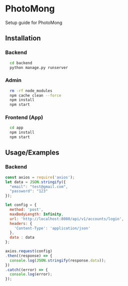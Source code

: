 
# PhotoMong

Setup guide for PhotoMong


## Installation

### Backend


```bash
  cd backend
  python manage.py runserver
```

### Admin

```bash
  rm -rf node_modules
  npm cache clean --force
  npm install
  npm start
```

### Frontend (App)

```bash
  cd app
  npm install
  npm start
```


## Usage/Examples

### Backend

```javascript
const axios = require('axios');
let data = JSON.stringify({
  "email": "test@gmail.com",
  "password": "123"
});

let config = {
  method: 'post',
  maxBodyLength: Infinity,
  url: 'http://localhost:8080/api/v1/accounts/login',
  headers: { 
    'Content-Type': 'application/json'
  },
  data : data
};

axios.request(config)
.then((response) => {
  console.log(JSON.stringify(response.data));
})
.catch((error) => {
  console.log(error);
});

```



